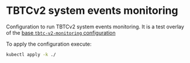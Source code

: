 # TBTCv2 system events monitoring

Configuration to run TBTCv2 system events monitoring. It is a test
overlay of the [base `tbtc-v2-monitoring` configuration](../../templates/tbtc-v2-monitoring)

To apply the configuration execute:

```sh
kubectl apply -k ./
```
